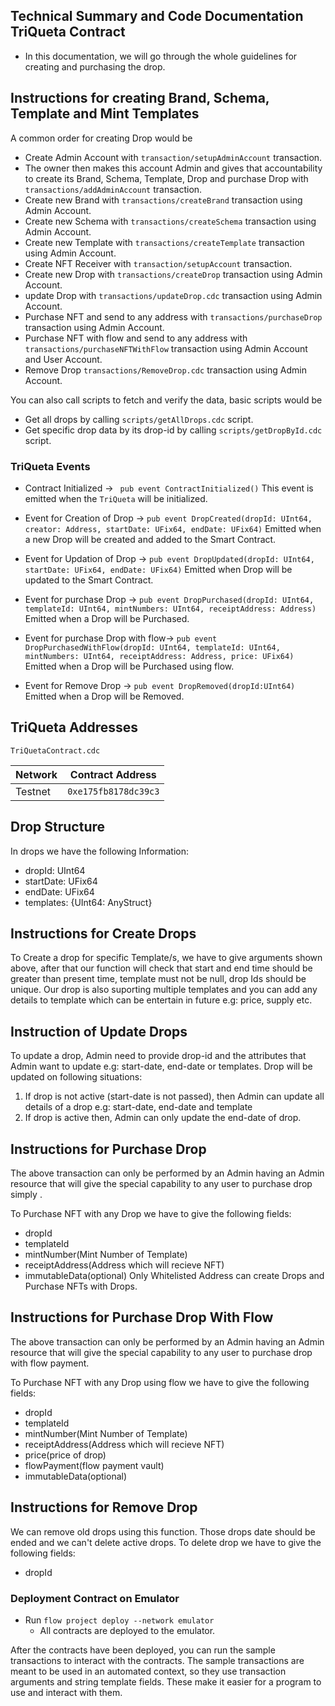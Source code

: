 ## Technical Summary and Code Documentation TriQueta Contract

- In this documentation, we will go through the whole guidelines for creating and purchasing the drop.

## Instructions for creating Brand, Schema, Template and Mint Templates

A common order for creating Drop would be

- Create Admin Account with `transaction/setupAdminAccount` transaction.
- The owner then makes this account Admin and gives that accountability to create its Brand, Schema, Template, Drop
  and purchase Drop with `transactions/addAdminAccount` transaction.
- Create new Brand with `transactions/createBrand` transaction using Admin Account.
- Create new Schema with `transactions/createSchema` transaction using Admin Account.
- Create new Template with `transactions/createTemplate` transaction using Admin Account.
- Create NFT Receiver with `transaction/setupAccount` transaction.
- Create new Drop with `transactions/createDrop` transaction using Admin Account.
- update Drop with `transactions/updateDrop.cdc` transaction using Admin Account.
- Purchase NFT and send to any address with `transactions/purchaseDrop` transaction using Admin Account.
- Purchase NFT with flow and send to any address with `transactions/purchaseNFTWithFlow` transaction using Admin Account and User Account.
- Remove Drop `transactions/RemoveDrop.cdc` transaction using Admin Account.

You can also call scripts to fetch and verify the data, basic scripts would be

- Get all drops by calling `scripts/getAllDrops.cdc` script.
- Get specific drop data by its drop-id by calling `scripts/getDropById.cdc` script.

### TriQueta Events

- Contract Initialized ->
  ` pub event ContractInitialized()`
  This event is emitted when the `TriQueta` will be initialized.

- Event for Creation of Drop ->
  `pub event DropCreated(dropId: UInt64, creator: Address, startDate: UFix64, endDate: UFix64)`
  Emitted when a new Drop will be created and added to the Smart Contract.

- Event for Updation of Drop ->
  `pub event DropUpdated(dropId: UInt64, startDate: UFix64, endDate: UFix64)`
  Emitted when Drop will be updated to the Smart Contract.

- Event for purchase Drop ->
  `pub event DropPurchased(dropId: UInt64, templateId: UInt64, mintNumbers: UInt64, receiptAddress: Address)`
  Emitted when a Drop will be Purchased.

- Event for purchase Drop with flow->
  `pub event DropPurchasedWithFlow(dropId: UInt64, templateId: UInt64, mintNumbers: UInt64, receiptAddress: Address, price: UFix64)`
  Emitted when a Drop will be Purchased using flow.

- Event for Remove Drop ->
  `pub event DropRemoved(dropId:UInt64)`
  Emitted when a Drop will be Removed.

## TriQueta Addresses

`TriQuetaContract.cdc`

| Network | Contract Address     |
| ------- | -------------------- |
| Testnet | `0xe175fb8178dc39c3` |

## Drop Structure

In drops we have the following Information:

- dropId: UInt64
- startDate: UFix64
- endDate: UFix64
- templates: {UInt64: AnyStruct}

## Instructions for Create Drops

To Create a drop for specific Template/s, we have to give arguments shown above, after that our function will check that start and end time should be greater than present time, template must not be null, drop Ids should be unique. Our drop is also suporting multiple templates and you can add any details to template which can be entertain in future e.g: price, supply etc.

## Instruction of Update Drops

To update a drop, Admin need to provide drop-id and the attributes that Admin want to update e.g: start-date, end-date or templates. Drop will be updated on following situations:

1. If drop is not active (start-date is not passed), then Admin can update all details of a drop e.g: start-date, end-date and template
2. If drop is active then, Admin can only update the end-date of drop.

## Instructions for Purchase Drop

The above transaction can only be performed by an Admin having an Admin resource that will give the special capability to any user to purchase drop simply .

To Purchase NFT with any Drop we have to give the following fields:

- dropId
- templateId
- mintNumber(Mint Number of Template)
- receiptAddress(Address which will recieve NFT)
- immutableData(optional)
  Only Whitelisted Address can create Drops and Purchase NFTs with Drops.

## Instructions for Purchase Drop With Flow

The above transaction can only be performed by an Admin having an Admin resource that will give the special capability to any user to purchase drop with flow payment.

To Purchase NFT with any Drop using flow we have to give the following fields:

- dropId
- templateId
- mintNumber(Mint Number of Template)
- receiptAddress(Address which will recieve NFT)
- price(price of drop)
- flowPayment(flow payment vault)
- immutableData(optional)

## Instructions for Remove Drop

We can remove old drops using this function. Those drops date should be ended and we can't delete active drops. To delete drop we have to give the following fields:

- dropId

### Deployment Contract on Emulator

- Run `flow project deploy --network emulator`
  - All contracts are deployed to the emulator.

After the contracts have been deployed, you can run the sample transactions
to interact with the contracts. The sample transactions are meant to be used
in an automated context, so they use transaction arguments and string template
fields. These make it easier for a program to use and interact with them.
